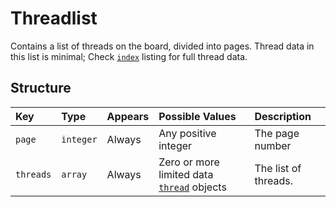# Threadlist
Contains a list of threads on the board, divided into pages. Thread data in this list is minimal; Check [`index`](index.md) listing for full thread data.

## Structure

|Key                |Type       |Appears|Possible Values                                        |Description|                               
|:------------------|:----------|:------|:------------------------------------------------------|:----------|
|`page`             |`integer`  |Always |Any positive integer                                   |The page number|
|`threads`          |`array`    |Always |Zero or more limited data [`thread`](thread.md) objects|The list of threads.|


